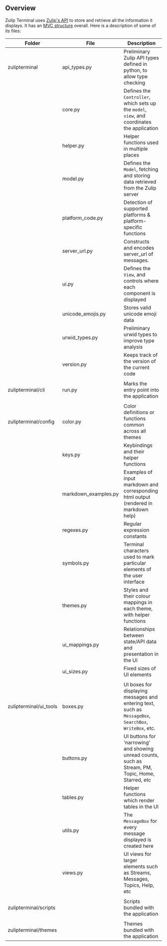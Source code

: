 <!--- Generated automatically by tools/lint-docstring.py -->
<!--- Do not modify -->

## Overview

Zulip Terminal uses [Zulip's API](https://zulip.com/api/) to store and retrieve all the information it displays. It has an [MVC structure](https://en.wikipedia.org/wiki/Model%E2%80%93view%E2%80%93controller) overall. Here is a description of some of its files:

| Folder                 | File                | Description                                                                                            |
| ---------------------- | ------------------- | ------------------------------------------------------------------------------------------------------ |
| zulipterminal          | api_types.py        | Preliminary Zulip API types defined in python, to allow type checking                                  |
|                        | core.py             | Defines the `Controller`, which sets up the `model`, `view`, and coordinates the application           |
|                        | helper.py           | Helper functions used in multiple places                                                               |
|                        | model.py            | Defines the `Model`, fetching and storing data retrieved from the Zulip server                         |
|                        | platform_code.py    | Detection of supported platforms & platform-specific functions                                         |
|                        | server_url.py       | Constructs and encodes server_url of messages.                                                         |
|                        | ui.py               | Defines the `View`, and controls where each component is displayed                                     |
|                        | unicode_emojis.py   | Stores valid unicode emoji data                                                                        |
|                        | urwid_types.py      | Preliminary urwid types to improve type analysis                                                       |
|                        | version.py          | Keeps track of the version of the current code                                                         |
|                        |                     |                                                                                                        |
| zulipterminal/cli      | run.py              | Marks the entry point into the application                                                             |
|                        |                     |                                                                                                        |
| zulipterminal/config   | color.py            | Color definitions or functions common across all themes                                                |
|                        | keys.py             | Keybindings and their helper functions                                                                 |
|                        | markdown_examples.py| Examples of input markdown and corresponding html output (rendered in markdown help)                   |
|                        | regexes.py          | Regular expression constants                                                                           |
|                        | symbols.py          | Terminal characters used to mark particular elements of the user interface                             |
|                        | themes.py           | Styles and their colour mappings in each theme, with helper functions                                  |
|                        | ui_mappings.py      | Relationships between state/API data and presentation in the UI                                        |
|                        | ui_sizes.py         | Fixed sizes of UI elements                                                                             |
|                        |                     |                                                                                                        |
| zulipterminal/ui_tools | boxes.py            | UI boxes for displaying messages and entering text, such as `MessageBox`, `SearchBox`, `WriteBox`, etc.|
|                        | buttons.py          | UI buttons for 'narrowing' and showing unread counts, such as Stream, PM, Topic, Home, Starred, etc    |
|                        | tables.py           | Helper functions which render tables in the UI                                                         |
|                        | utils.py            | The `MessageBox` for every message displayed is created here                                           |
|                        | views.py            | UI views for larger elements such as Streams, Messages, Topics, Help, etc                              |
|                        |                     |                                                                                                        |
| zulipterminal/scripts  |                     | Scripts bundled with the application                                                                   |
|                        |                     |                                                                                                        |
| zulipterminal/themes   |                     | Themes bundled with the application                                                                    |
